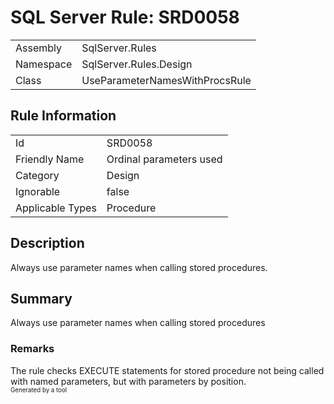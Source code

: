 ﻿# SQL Server Rule: SRD0058
  
|    |    |
|----|----|
| Assembly | SqlServer.Rules |
| Namespace | SqlServer.Rules.Design |
| Class | UseParameterNamesWithProcsRule |
  
## Rule Information
  
|    |    |
|----|----|
| Id | SRD0058 |
| Friendly Name | Ordinal parameters used |
| Category | Design |
| Ignorable | false |
| Applicable Types | Procedure  |
  
## Description
  
Always use parameter names when calling stored procedures.
  
## Summary
  
Always use parameter names when calling stored procedures
  
### Remarks
  
The rule checks EXECUTE statements for stored procedure not being called with named
parameters, but with parameters by position.  
<sub><sup>Generated by a tool</sup></sub>
